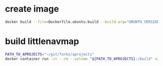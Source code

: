 # create image
```bash
docker build --file=Dockerfile.ubuntu.build --build-arg="UBUNTU_VERSION=24" .
```

# build littlenavmap
```bash
PATH_TO_APROJECTS="~/git/forks/aprojects"
docker container run -it --rm --volume "${PATH_TO_APROJECTS}:/build" <image id>
```
